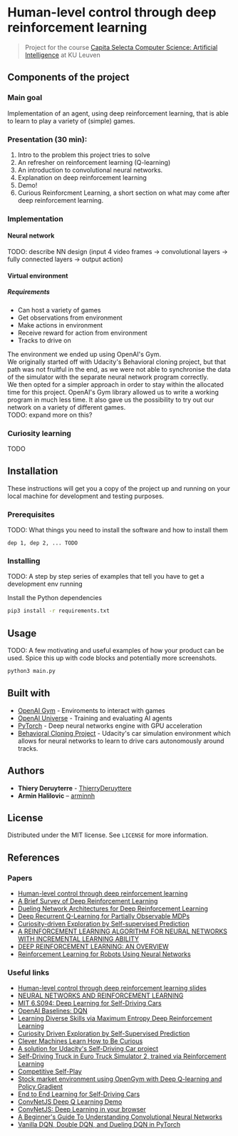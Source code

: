 #  Human-level control through deep reinforcement learning
> Project for the course [Capita Selecta Computer Science: Artificial Intelligence](https://onderwijsaanbod.kuleuven.be/syllabi/e/H05N0AE.htm#activetab=doelstellingen_idm1514848) at KU Leuven

## Components of the project

### Main goal
Implementation of an agent, using deep reinforcement learning, that is able to learn to play a variety of (simple) games.

### Presentation (30 min):
1. Intro to the problem this project tries to solve
2. An refresher on reinforcement learning (Q-learning)
3. An introduction to convolutional neural networks.
4. Explanation on deep reinforcement learning
5. Demo!
6. Curious Reinforcment Learning, a short section on what may come after deep reinforcement learning.

### Implementation

#### Neural network
TODO: describe NN design (input 4 video frames -> convolutional layers -> fully connected layers -> output action)

#### Virtual environment

##### Requirements
* Can host a variety of games
* Get observations from environment
* Make actions in environment
* Receive reward for action from environment
* Tracks to drive on

The environment we ended up using OpenAI's Gym.  
We originally started off with Udacity's Behavioral cloning project, but that path was not fruitful in the end, as we were not able to synchronise the data of the simulator with the separate neural network program correctly.  
We then opted for a simpler approach in order to stay within the allocated time for this project. OpenAI's Gym library allowed us to write a working program in much less time. It also gave us the possibility to try out our network on a variety of different games.  
TODO: expand more on this?

### Curiosity learning
TODO

## Installation
These instructions will get you a copy of the project up and running on your local machine for development and testing purposes.

### Prerequisites
TODO: What things you need to install the software and how to install them

    dep 1, dep 2, ... TODO

### Installing
TODO: A step by step series of examples that tell you have to get a development env running

Install the Python dependencies
```sh
pip3 install -r requirements.txt
```

## Usage
TODO: A few motivating and useful examples of how your product can be used. Spice this up with code blocks and potentially more screenshots.

```sh
python3 main.py
```

## Built with
* [OpenAI Gym](https://github.com/openai/gym) - Enviroments to interact with games
* [OpenAI Universe](https://github.com/openai/universe) - Training and evaluating AI agents
* [PyTorch](https://github.com/pytorch/pytorch) - Deep neural networks engine with GPU acceleration
* [Behavioral Cloning Project](https://github.com/udacity/CarND-Behavioral-Cloning-P3) - Udacity's car simulation environment which allows for neural networks to learn to drive cars autonomously around tracks.

## Authors
* **Thiery Deruyterre** - [ThierryDeruyttere](https://github.com/ThierryDeruyttere)
* **Armin Halilovic** – [arminnh](http://github.com/arminnh/)

## License
Distributed under the MIT license. See ``LICENSE`` for more information.

## References

### Papers
- [Human-level control through deep reinforcement learning](https://deepmind.com/research/publications/human-level-control-through-deep-reinforcement-learning/)
- [A Brief Survey of Deep Reinforcement Learning](https://arxiv.org/abs/1708.05866)
- [Dueling Network Architectures for Deep Reinforcement Learning](https://arxiv.org/abs/1511.06581)
- [Deep Recurrent Q-Learning for Partially Observable MDPs](https://arxiv.org/abs/1507.06527)
- [Curiosity-driven Exploration by Self-supervised Prediction](https://arxiv.org/pdf/1705.05363.pdf)
- [A REINFORCEMENT LEARNING ALGORITHM FOR NEURAL NETWORKS WITH INCREMENTAL LEARNING ABILITY](http://www2.kobe-u.ac.jp/~ozawasei/pub/iconip02a.pdf)
- [DEEP REINFORCEMENT LEARNING: AN OVERVIEW](https://arxiv.org/pdf/1701.07274.pdf)
- [Reinforcement Learning for Robots Using Neural Networks](https://pdfs.semanticscholar.org/54c4/cf3a8168c1b70f91cf78a3dc98b671935492.pdf)

### Useful links
- [Human-level control through deep reinforcement learning slides](http://www.teach.cs.toronto.edu/~csc2542h/fall/material/csc2542f16_dqn.pdf)
- [NEURAL NETWORKS AND REINFORCEMENT LEARNING](http://web.mst.edu/~gosavia/neural_networks_RL.pdf)
- [MIT 6.S094: Deep Learning for Self-Driving Cars](http://selfdrivingcars.mit.edu/deeptraffic/)
- [OpenAI Baselines: DQN](https://blog.openai.com/openai-baselines-dqn/)
- [Learning Diverse Skills via Maximum Entropy Deep Reinforcement Learning](http://bair.berkeley.edu/blog/2017/10/06/soft-q-learning/)
- [Curiosity Driven Exploration by Self-Supervised Prediction](https://www.youtube.com/watch?v=J3FHOyhUn3A)
- [Clever Machines Learn How to Be Curious](https://www.quantamagazine.org/clever-machines-learn-how-to-be-curious-20170919)
- [A solution for Udacity's Self-Driving Car project](https://github.com/alexhagiopol/end-to-end-deep-learning)
- [Self-Driving Truck in Euro Truck Simulator 2, trained via Reinforcement Learning](https://github.com/aleju/self-driving-truck)
- [Competitive Self-Play](https://blog.openai.com/competitive-self-play/)
- [Stock market environment using OpenGym with Deep Q-learning and Policy Gradient](https://github.com/kh-kim/stock_market_reinforcement_learning)
- [End to End Learning for Self-Driving Cars](https://arxiv.org/abs/1604.07316)
- [ConvNetJS Deep Q Learning Demo](http://cs.stanford.edu/people/karpathy/convnetjs/demo/rldemo.html)
- [ConvNetJS: Deep Learning in your browser](http://cs.stanford.edu/people/karpathy/convnetjs/docs.html)
- [A Beginner's Guide To Understanding Convolutional Neural Networks](https://adeshpande3.github.io/adeshpande3.github.io/A-Beginner's-Guide-To-Understanding-Convolutional-Neural-Networks/)
- [Vanilla DQN, Double DQN, and Dueling DQN in PyTorch](https://github.com/dxyang/DQN_pytorch)
